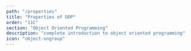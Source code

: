 ```yaml
---
path: "/properties"
title: "Properties of OOP"
order: "11C"
section: "Object Oriented Programming"
description: "complete introduction to object oriented programming"
icon: "object-ungroup"
---
```

